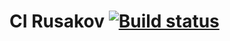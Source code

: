 
# CI Rusakov [![Build status](https://ci.appveyor.com/api/projects/status/yuh2kao1ytmucam6?svg=true)](https://ci.appveyor.com/project/AndryRusff/aqa-1-2)